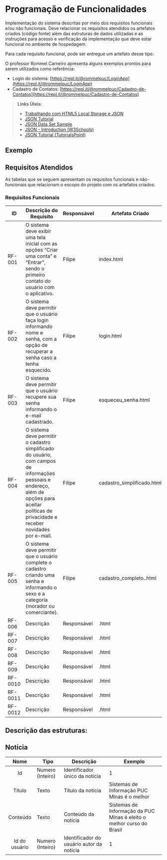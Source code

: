 # Programação de Funcionalidades

Implementação do sistema descritas por meio dos requisitos funcionais e/ou não funcionais. Deve relacionar os requisitos atendidos os artefatos criados (código fonte) além das estruturas de dados utilizadas e as instruções para acesso e verificação da implementação que deve estar funcional no ambiente de hospedagem.

Para cada requisito funcional, pode ser entregue um artefato desse tipo.

O professor Rommel Carneiro apresenta alguns exemplos prontos para serem utilizados como referência:
- Login do sistema: [https://repl.it/@rommelpuc/LoginApp](https://repl.it/@rommelpuc/LoginApp) 
- Cadastro de Contatos: [https://repl.it/@rommelpuc/Cadastro-de-Contatos](https://repl.it/@rommelpuc/Cadastro-de-Contatos)


> **Links Úteis**:
>
> - [Trabalhando com HTML5 Local Storage e JSON](https://www.devmedia.com.br/trabalhando-com-html5-local-storage-e-json/29045)
> - [JSON Tutorial](https://www.w3resource.com/JSON)
> - [JSON Data Set Sample](https://opensource.adobe.com/Spry/samples/data_region/JSONDataSetSample.html)
> - [JSON - Introduction (W3Schools)](https://www.w3schools.com/js/js_json_intro.asp)
> - [JSON Tutorial (TutorialsPoint)](https://www.tutorialspoint.com/json/index.htm)

## Exemplo

## Requisitos Atendidos

As tabelas que se seguem apresentam os requisitos funcionais e não-funcionais que relacionam o escopo do projeto com os artefatos criados:

### Requisitos Funcionais

|ID    | Descrição do Requisito | Responsável | Artefato Criado |
|------|------------------------|------------|-----------------|
|RF-001| O sistema deve exibir uma tela inicial com as opções “Criar uma conta” e “Entrar”, sendo o primeiro contato do usuário com o aplicativo. | Filipe | index.html |
|RF-002| O sistema deve permitir que o usuário faça login informando nome e senha, com a opção de recuperar a senha caso a tenha esquecido. | Filipe | login.html |
|RF-003| O sistema deve permitir que o usuário recupere sua senha informando o e-mail cadastrado. | Filipe | esqueceu_senha.html |
|RF-004| O sistema deve permitir o cadastro simplificado do usuário, com campos de informações pessoais e endereço, além de opções para aceitar políticas de privacidade e receber novidades por e-mail. | Filipe | cadastro_simplificado.html |
|RF-005| O sistema deve permitir que o usuário complete o cadastro criando uma senha e informando o sexo e a categoria (morador ou comerciante). | Filipe | cadastro_completo..html |
|RF-006| Descrição | Responsável | .html |
|RF-007| Descrição | Responsável | .html |
|RF-008| Descrição | Responsável | .html |
|RF-009| Descrição | Responsável | .html |
|RF-0010| Descrição | Responsável | .html |
|RF-0011| Descrição | Responsável | .html |
|RF-0012| Descrição | Responsável | .html |

## Descrição das estruturas:

## Notícia
|  **Nome**      | **Tipo**          | **Descrição**                             | **Exemplo**                                    |
|:--------------:|-------------------|-------------------------------------------|------------------------------------------------|
| Id             | Numero (Inteiro)  | Identificador único da notícia            | 1                                              |
| Título         | Texto             | Título da notícia                         | Sistemas de Informação PUC Minas é o melhor                                   |
| Conteúdo       | Texto             | Conteúdo da notícia                       | Sistemas de Informação da PUC Minas é eleito o melhor curso do Brasil                            |
| Id do usuário  | Numero (Inteiro)  | Identificador do usuário autor da notícia | 1                                              |

